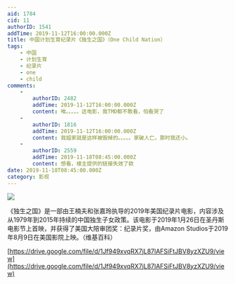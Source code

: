 ```yaml
---
aid: 1784
cid: 11
authorID: 1541
addTime: 2019-11-12T16:00:00.000Z
title: 中国计划生育纪录片《独生之国》（One Child Nation）
tags:
    - 中国
    - 计划生育
    - 纪录片
    - one
    - child
comments:
    -
        authorID: 2482
        addTime: 2019-11-12T16:00:00.000Z
        content: 唉。。。。。这电影，我TMD都不敢看，怕看哭了
    -
        authorID: 1816
        addTime: 2019-11-12T16:00:00.000Z
        content: 我姐家就是这样被毁掉的。。。。。家破人亡。那时我还小。
    -
        authorID: 2559
        addTime: 2019-11-18T08:45:00.000Z
        content: 想看，楼主提供的链接失效了欸
date: 2019-11-18T08:45:00.000Z
category: 影视
---
```


![](https://chinadigitaltimes.net/chinese/files/2019/11/p16821884_p_v8_aa-683x1024.jpg)

《独生之国》是一部由王楠夫和张嘉玲执导的2019年美国纪录片电影，内容涉及从1979年到2015年持续的中国独生子女政策。该电影于2019年1月26日在圣丹斯电影节上首映，并获得了美国大陪审团奖：纪录片奖，由Amazon Studios于2019年8月9日在美国影院上映。（维基百科）

[https://drive.google.com/file/d/1Jf949xvqRX7jL87lAFSiFtJBV8yzXZU9/view](https://drive.google.com/file/d/1Jf949xvqRX7jL87lAFSiFtJBV8yzXZU9/view)
